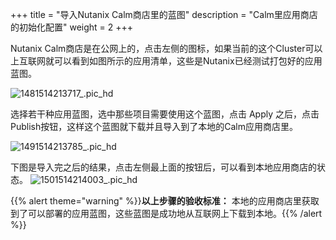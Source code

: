 +++
title = "导入Nutanix Calm商店里的蓝图"
description = "Calm里应用商店的初始化配置"
weight = 2
+++

Nutanix Calm商店是在公网上的，点击左侧的图标，如果当前的这个Cluster可以上互联网就可以看到如图所示的应用清单，这些是Nutanix已经测试打包好的应用蓝图。

![1481514213717_.pic_hd](/media/15142875527032/1481514213717_.pic_hd.jpg)

选择若干种应用蓝图，选中那些项目需要使用这个蓝图，点击 Apply 之后，点击 Publish按钮，这样这个蓝图就下载并且导入到了本地的Calm应用商店里。

![1491514213785_.pic_hd](/media/15142875527032/1491514213785_.pic_hd.jpg)

下图是导入完之后的结果，点击左侧最上面的按钮后，可以看到本地应用商店的状态。
![1501514214003_.pic_hd](/media/15142875527032/1501514214003_.pic_hd.jpg)


{{% alert theme="warning" %}}**以上步骤的验收标准：** 本地的应用商店里获取到了可以部署的应用蓝图，这些蓝图是成功地从互联网上下载到本地。{{% /alert %}}